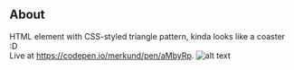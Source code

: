 ## About
HTML element with CSS-styled triangle pattern, kinda looks like a coaster :D<br>
Live at https://codepen.io/merkund/pen/aMbyRp.
![alt text](https://github.com/ann-dev/codepen-projects/blob/master/c06-triangles/thumbnail.png "Triangle Challenge")
